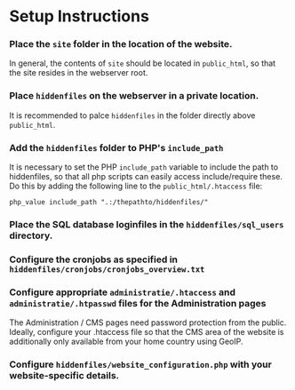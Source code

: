# Setup Instructions

### Place the `site` folder in the location of the website.
In general, the contents of `site` should be located in `public_html`, so that the site resides in the webserver root.

### Place `hiddenfiles` on the webserver in a private location.
It is recommended to palce `hiddenfiles` in the folder directly above `public_html`.

### Add the `hiddenfiles` folder to PHP's `include_path`

It is necessary to set the PHP `include_path` variable to include the path to hiddenfiles, so that all php scripts can easily access include/require these. Do this by adding the following line to the `public_html/.htaccess` file:
```
php_value include_path ".:/thepathto/hiddenfiles/"
```

### Place the SQL database loginfiles in the `hiddenfiles/sql_users` directory.

### Configure the cronjobs as specified in `hiddenfiles/cronjobs/cronjobs_overview.txt`

### Configure appropriate `administratie/.htaccess` and `administratie/.htpasswd` files for the Administration pages
The Administration / CMS pages need password protection from the public. Ideally, configure your .htaccess file so that the CMS area of the website is additionally only available from your home country using GeoIP.

### Configure `hiddenfiles/website_configuration.php` with your website-specific details.
